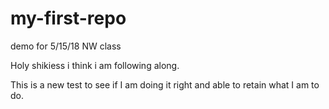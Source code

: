 # my-first-repo
demo for 5/15/18 NW class

Holy shikiess i think i am following along.  

This is a new test to see if I am doing it right and able to retain what I am to do.
